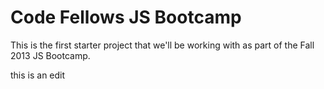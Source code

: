 Code Fellows JS Bootcamp
=====================

This is the first starter project that we'll be working with as part of
the Fall 2013 JS Bootcamp.

this is an edit